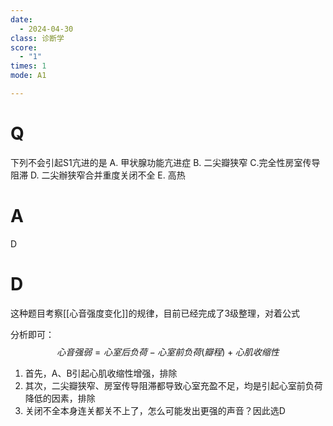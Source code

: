 ```yaml
---
date:
  - 2024-04-30
class: 诊断学
score:
  - "1"
times: 1
mode: A1

---
```



# Q
下列不会引起S1亢进的是
A. 甲状腺功能亢进症
B. 二尖瓣狭窄
C.完全性房室传导阻滞
D. 二尖辦狭窄合并重度关闭不全 
E. 高热

# A

D



# D
这种题目考察[[心音强度变化]]的规律，目前已经完成了3级整理，对着公式

分析即可：
$$心音强弱 = 心室后负荷 - 心室前负荷(瓣程) + 心肌收缩性$$

1. 首先，A、B引起心肌收缩性增强，排除
2. 其次，二尖瓣狭窄、房室传导阻滞都导致心室充盈不足，均是引起心室前负荷降低的因素，排除
3. 关闭不全本身连关都关不上了，怎么可能发出更强的声音？因此选D